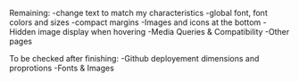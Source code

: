 Remaining:
    -change text to match my characteristics
    -global font, font colors and sizes
    -compact margins
    -Images and icons at the bottom
    -Hidden image display when hovering
    -Media Queries & Compatibility
    -Other pages


To be checked after finishing:
    -Github deployement dimensions and proprotions
    -Fonts & Images
